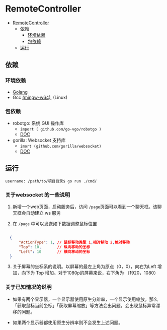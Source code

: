 # RemoteController

<!-- TOC -->

- [RemoteController](#remotecontroller)
  - [依赖](#依赖)
    - [环境依赖](#环境依赖)
    - [包依赖](#包依赖)
  - [运行](#运行)

<!-- /TOC -->

## 依赖

### 环境依赖

- [Golang](https://golang.org/dl/)
- Gcc [(mingw-w64)](http://mingw-w64.org/doku.php), (Linux)

### 包依赖

- robotgo: 系统 GUI 操作库
  - `import ( github.com/go-vgo/robotgo )`
  - [DOC](https://github.com/go-vgo/robotgo/blob/master/README_zh.md)
- gorilla: Websocket 支持库
  - `imort (github.com/gorilla/websocket)`
  - [DOC](https://pkg.go.dev/github.com/gorilla/websocket)

## 运行

```shell
username: /path/to/项目目录$ go run ./cmd/
```

### 关于websocket 的一些说明

1. 新增一个web页面，启动服务后，访问 ` /page `页面可以看到一个聊天框。该聊天框会自动建立 ws 服务

2. 在 ` /page ` 中可以发送如下数据调整鼠标位置

```json

  {
      "ActionType": 1, // 鼠标移动类型 1,相对移动 2,绝对移动
      "Top": 10,       // 纵向移动的坐标
      "Left": 10       // 横向移动的坐标
  }

```

3. 关于屏幕的坐标系的说明。以屏幕的最左上角为原点（0，0），向右为Left 增加，向下为 Top 增加。对于1080p的屏幕来说，右下角为 （1920，1080）

### 关于已知情况的说明

- 如果有两个显示器，一个显示器使用原生分辨率，一个显示使用缩放。那么「获取鼠标当前坐标」「获取屏幕缩放」等方法会出问题。会出现鼠标异常漂移的问题。

- 如果两个显示器都使用原生分辨率则不会发生上述问题。